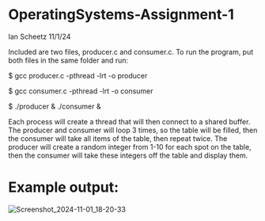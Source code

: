 # OperatingSystems-Assignment-1
Ian Scheetz
11/1/24

Included are two files, producer.c and consumer.c. To run the program, put both files in the same folder and run:

$ gcc producer.c -pthread -lrt -o producer

$ gcc consumer.c -pthread -lrt -o consumer

$ ./producer & ./consumer &

Each process will create a thread that will then connect to a shared buffer. The producer and consumer will loop 3 times, so the table will be filled, then the consumer will take all items of the table, then repeat twice. The producer will create a random integer from 1-10 for each spot on the table, then the consumer will take these integers off the table and display them.

# Example output:
![Screenshot_2024-11-01_18-20-33](https://github.com/user-attachments/assets/4d90f61c-2938-48c0-ab74-a3b59a7dd66a)
